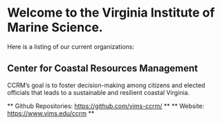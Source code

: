 # Welcome to the Virginia Institute of Marine Science. 

Here is a listing of our current organizations:

## Center for Coastal Resources Management
CCRM’s goal is to foster decision-making among citizens and elected officials that leads to a sustainable and resilient coastal Virginia.

** Github Repositories: https://github.com/vims-ccrm/ **
** Website: https://www.vims.edu/ccrm **


